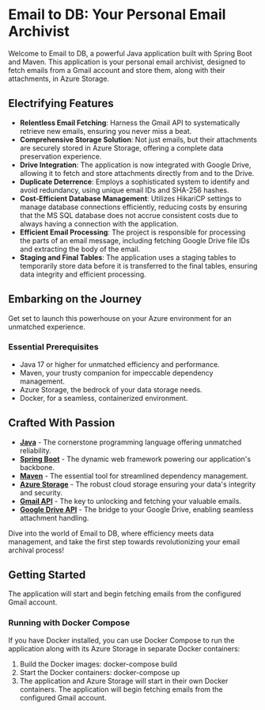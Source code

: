 # Email to DB: Your Personal Email Archivist

Welcome to Email to DB, a powerful Java application built with Spring Boot and Maven. This application is your personal email archivist, designed to fetch emails from a Gmail account and store them, along with their attachments, in Azure Storage.

## Electrifying Features

- **Relentless Email Fetching**: Harness the Gmail API to systematically retrieve new emails, ensuring you never miss a beat.
- **Comprehensive Storage Solution**: Not just emails, but their attachments are securely stored in Azure Storage, offering a complete data preservation experience.
- **Drive Integration**: The application is now integrated with Google Drive, allowing it to fetch and store attachments directly from and to the Drive.
- **Duplicate Deterrence**: Employs a sophisticated system to identify and avoid redundancy, using unique email IDs and SHA-256 hashes.
- **Cost-Efficient Database Management**: Utilizes HikariCP settings to manage database connections efficiently, reducing costs by ensuring that the MS SQL database does not accrue consistent costs due to always having a connection with the application.
- **Efficient Email Processing**: The project is responsible for processing the parts of an email message, including fetching Google Drive file IDs and extracting the body of the email.
- **Staging and Final Tables**: The application uses a staging tables to temporarily store data before it is transferred to the final tables, ensuring data integrity and efficient processing.

## Embarking on the Journey

Get set to launch this powerhouse on your Azure environment for an unmatched experience.

### Essential Prerequisites

- Java 17 or higher for unmatched efficiency and performance.
- Maven, your trusty companion for impeccable dependency management.
- Azure Storage, the bedrock of your data storage needs.
- Docker, for a seamless, containerized environment.

## Crafted With Passion

- **[Java](https://www.java.com/)** - The cornerstone programming language offering unmatched reliability.
- **[Spring Boot](https://spring.io/projects/spring-boot)** - The dynamic web framework powering our application's backbone.
- **[Maven](https://maven.apache.org/)** - The essential tool for streamlined dependency management.
- **[Azure Storage](https://azure.microsoft.com/en-us/services/storage/)** - The robust cloud storage ensuring your data's integrity and security.
- **[Gmail API](https://developers.google.com/gmail/api)** - The key to unlocking and fetching your valuable emails.
- **[Google Drive API](https://developers.google.com/drive/api)** - The bridge to your Google Drive, enabling seamless attachment handling.

Dive into the world of Email to DB, where efficiency meets data management, and take the first step towards revolutionizing your email archival process!

## Getting Started

The application will start and begin fetching emails from the configured Gmail account.

### Running with Docker Compose

If you have Docker installed, you can use Docker Compose to run the application along with its Azure Storage in separate Docker containers:

1. Build the Docker images:
   docker-compose build
2. Start the Docker containers:
   docker-compose up
3. The application and Azure Storage will start in their own Docker containers. The application will begin fetching emails
   from the configured Gmail account.
